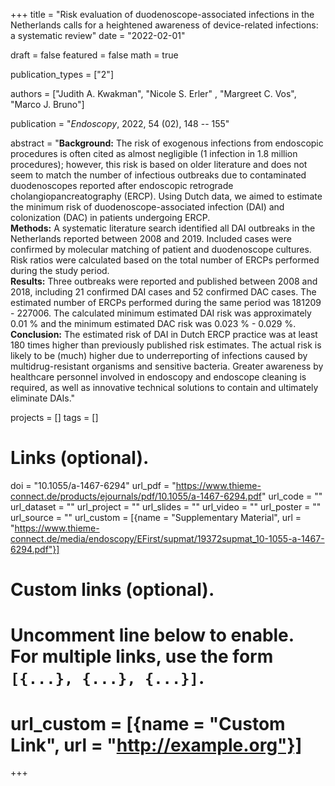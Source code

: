 +++
title = "Risk evaluation of duodenoscope-associated infections in the Netherlands calls for a heightened awareness of device-related infections: a systematic review"
date = "2022-02-01"

draft = false
featured = false
math = true

publication_types = ["2"]

authors = ["Judith A. Kwakman", "Nicole S. Erler" , "Margreet C. Vos", "Marco J. Bruno"]

publication = "*Endoscopy*, 2022, 54 (02), 148 -- 155"

abstract = "**Background:** The risk of exogenous infections from endoscopic procedures is often cited as almost negligible (1 infection in 1.8 million procedures); however, this risk is based on older literature and does not seem to match the number of infectious outbreaks due to contaminated duodenoscopes reported after endoscopic retrograde cholangiopancreatography (ERCP). Using Dutch data, we aimed to estimate the minimum risk of duodenoscope-associated infection (DAI) and colonization (DAC) in patients undergoing ERCP.<br>**Methods:** A systematic literature search identified all DAI outbreaks in the Netherlands reported between 2008 and 2019. Included cases were confirmed by molecular matching of patient and duodenoscope cultures. Risk ratios were calculated based on the total number of ERCPs performed during the study period.<br>**Results:** Three outbreaks were reported and published between 2008 and 2018, including 21 confirmed DAI cases and 52 confirmed DAC cases. The estimated number of ERCPs performed during the same period was 181209 - 227006. The calculated minimum estimated DAI risk was approximately 0.01 % and the minimum estimated DAC risk was 0.023 % - 0.029 %.<br>**Conclusion:** The estimated risk of DAI in Dutch ERCP practice was at least 180 times higher than previously published risk estimates. The actual risk is likely to be (much) higher due to underreporting of infections caused by multidrug-resistant organisms and sensitive bacteria. Greater awareness by healthcare personnel involved in endoscopy and endoscope cleaning is required, as well as innovative technical solutions to contain and ultimately eliminate DAIs."


projects = []
tags = []

# Links (optional).
doi = "10.1055/a-1467-6294"
url_pdf = "https://www.thieme-connect.de/products/ejournals/pdf/10.1055/a-1467-6294.pdf"
url_code = ""
url_dataset = ""
url_project = ""
url_slides = ""
url_video = ""
url_poster = ""
url_source = ""
url_custom = [{name = "Supplementary Material", url = "https://www.thieme-connect.de/media/endoscopy/EFirst/supmat/19372supmat_10-1055-a-1467-6294.pdf"}]

# Custom links (optional).
#   Uncomment line below to enable. For multiple links, use the form `[{...}, {...}, {...}]`.
# url_custom = [{name = "Custom Link", url = "http://example.org"}]
+++

